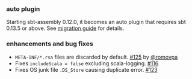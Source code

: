   [116]: https://github.com/sbt/sbt-assembly/issues/116
  [125]: https://github.com/sbt/sbt-assembly/pull/125
  [123]: https://github.com/sbt/sbt-assembly/issues/123
  [@romovpa]: https://github.com/romovpa

### auto plugin

Starting sbt-assembly 0.12.0, it becomes an auto plugin that requires sbt 0.13.5 or above.
See [migration guide](https://github.com/sbt/sbt-assembly/blob/master/Migration.md) for details.

### enhancements and bug fixes

- `META-INF/*.rsa` files are discarded by default. [#125][125] by [@romovpa][@romovpa]
- Fixes `includeScala = false` excluding scala-logging. [#116][116]
- Fixes OS junk file `.DS_Store` causing duplicate error. [#123][123]
